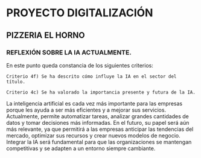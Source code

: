 # PROYECTO DIGITALIZACIÓN
## PIZZERIA EL HORNO

### REFLEXIÓN SOBRE LA IA ACTUALMENTE.
En este punto queda constancia de los siguientes criterios:

    Criterio 4f) Se ha descrito cómo influye la IA en el sector del título.

    Criterio 4c) Se ha valorado la importancia presente y futura de la IA.

La inteligencia artificial es cada vez más importante para las empresas porque les ayuda a ser más eficientes y a mejorar sus servicios. Actualmente, permite automatizar tareas, analizar grandes cantidades de datos y tomar decisiones más informadas. En el futuro, su papel será aún más relevante, ya que permitirá a las empresas anticipar las tendencias del mercado, optimizar sus recursos y crear nuevos modelos de negocio. Integrar la IA será fundamental para que las organizaciones se mantengan competitivas y se adapten a un entorno siempre cambiante.